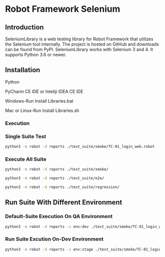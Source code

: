 Robot Framework Selenium
=========================

## Introduction


SeleniumLibrary is a web testing library for Robot Framework that utilizes the Selenium tool internally. The project is hosted on GitHub and downloads can be found from PyPI. SeleniumLibrary works with Selenium 3 and 4. It supports Python 3.6 or newer.

## Installation
Python

PyCharm CE IDE or Inteliji IDEA CE IDE

Windows-Run Install Libraries.bat

Mac or Linux-Run Install Libraries.sh

### Execution


### Single Suite Test

```bash
python3 -m robot -d reports ./test_suite/smoke/TC-01_login_web.robot
```

### Execute All Suite

```bash
python3 -m robot -d reports ./test_suite/smoke/
```

```bash
python3 -m robot -d reports ./test_suite/e2e/
```

```bash
python3 -m robot -d reports ./test_suite/regression/
```

## Run Suite With Different Environment


### Default-Suite Execution On QA Environment

```bash
python3 -m robot -d reports -v env:dev ./test_suite/smoke/TC-01_login_web.robot
```

### Run Suite Excution On-Dev Environment

```bash
python3 -m robot -d reports -v env:stage ./test_suite/smoke/TC-01_login_web.robot
```
